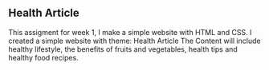 ## Health Article
This assigment for week 1, I make a simple website with HTML and CSS.
I created a simple website with theme: Health Article
The Content will include healthy lifestyle, the benefits of fruits and vegetables, health tips and healthy food recipes.